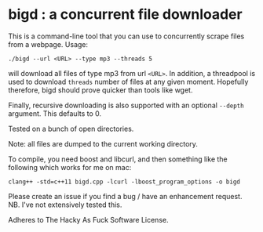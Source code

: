 # bigd : a concurrent file downloader

This is a command-line tool that you can use to concurrently scrape files from a webpage. Usage:

```
./bigd --url <URL> --type mp3 --threads 5
```

will download all files of type mp3 from url `<URL>`. In addition, a threadpool is used to download `threads` 
number of files at any given moment. Hopefully therefore, bigd should prove quicker than tools like wget.

Finally, recursive downloading is also supported with an optional `--depth` argument. This defaults to 0.

Tested on a bunch of open directories.

Note: all files are dumped to the current working directory.

To compile, you need boost and libcurl, and then something like the following which works for me on mac:

```
clang++ -std=c++11 bigd.cpp -lcurl -lboost_program_options -o bigd
```

Please create an issue if you find a bug / have an enhancement request. NB. I've not extensively tested this.

Adheres to The Hacky As Fuck Software License.